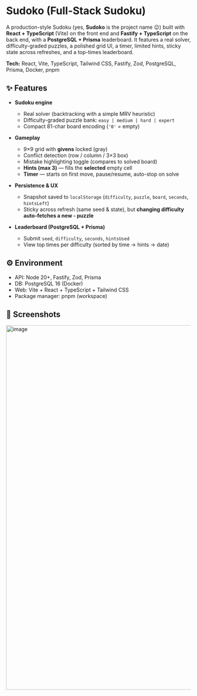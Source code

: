 # Sudoko (Full-Stack Sudoku)

A production-style Sudoku (yes, **Sudoko** is the project name 😉) built with **React + TypeScript** (Vite) on the front end and **Fastify + TypeScript** on the back end, with a **PostgreSQL + Prisma** leaderboard. It features a real solver, difficulty-graded puzzles, a polished grid UI, a timer, limited hints, sticky state across refreshes, and a top-times leaderboard.

**Tech:** React, Vite, TypeScript, Tailwind CSS, Fastify, Zod, PostgreSQL, Prisma, Docker, pnpm

## ✨ Features

- **Sudoku engine**
  - Real solver (backtracking with a simple MRV heuristic)
  - Difficulty-graded puzzle bank: `easy | medium | hard | expert`
  - Compact 81-char board encoding (`'0'` = empty)

- **Gameplay**
  - 9×9 grid with **givens** locked (gray)
  - Conflict detection (row / column / 3×3 box)
  - Mistake highlighting toggle (compares to solved board)
  - **Hints (max 3)** — fills the **selected** empty cell
  - **Timer** — starts on first move, pause/resume, auto-stop on solve

- **Persistence & UX**
  - Snapshot saved to `localStorage` (`difficulty`, `puzzle`, `board`, `seconds`, `hintsLeft`)
  - Sticky across refresh (same seed & state), but **changing difficulty auto-fetches a new -
    puzzle**

- **Leaderboard (PostgreSQL + Prisma)**
  - Submit `seed`, `difficulty`, `seconds`, `hintsUsed`
  - View top times per difficulty (sorted by time → hints → date)
 
## ⚙️ Environment

- API: Node 20+, Fastify, Zod, Prisma
- DB: PostgreSQL 16 (Docker)
- Web: Vite + React + TypeScript + Tailwind CSS
- Package manager: pnpm (workspace)
## 📸 Screenshots
<img width="1910" height="992" alt="image" src="https://github.com/user-attachments/assets/120477d2-80c6-42d6-bff6-f69497d5eed6" />



